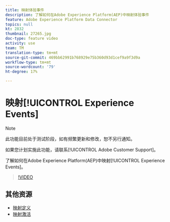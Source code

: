 ```yaml
---
title: 映射体验事件
description: 了解如何在Adobe Experience Platform(AEP)中映射体验事件
feature: Adobe Experience Platform Data Connector
topics: null
kt: 2832
thumbnail: 27265.jpg
doc-type: feature video
activity: use
team: TM
translation-type: tm+mt
source-git-commit: 469bb62991b768929e75b360d93d1cef9a9f3d9a
workflow-type: tm+mt
source-wordcount: '79'
ht-degree: 17%

---
```



# 映射[!UICONTROL Experience Events]

>[!NOTE]
>
>此功能目前处于测试阶段，如有频繁更新和修改，恕不另行通知。
>
>如果您计划实施此功能，请联系[!UICONTROL Adobe Customer Support]。

了解如何在Adobe Experience Platform(AEP)中映射[!UICONTROL Experience Events]。

>[!VIDEO](https://video.tv.adobe.com/v/27265?quality=12)

## 其他资源

* [映射定义](https://experienceleague.adobe.com/docs/campaign-standard/using/integrating-with-adobe-cloud/adobe-experience-platform/data-connector/aep-mapping-definition.html)
* [映射激活](https://experienceleague.adobe.com/docs/campaign-standard/using/integrating-with-adobe-cloud/adobe-experience-platform/data-connector/aep-mapping-activation.html)

